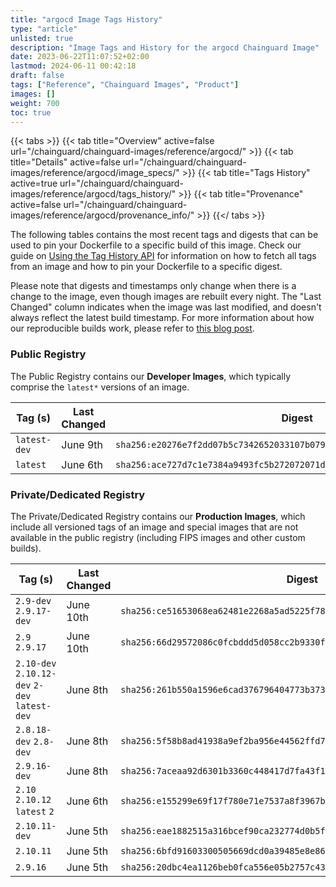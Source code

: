 ```yaml
---
title: "argocd Image Tags History"
type: "article"
unlisted: true
description: "Image Tags and History for the argocd Chainguard Image"
date: 2023-06-22T11:07:52+02:00
lastmod: 2024-06-11 00:42:18
draft: false
tags: ["Reference", "Chainguard Images", "Product"]
images: []
weight: 700
toc: true
---
```


{{< tabs >}}
{{< tab title="Overview" active=false url="/chainguard/chainguard-images/reference/argocd/" >}}
{{< tab title="Details" active=false url="/chainguard/chainguard-images/reference/argocd/image_specs/" >}}
{{< tab title="Tags History" active=true url="/chainguard/chainguard-images/reference/argocd/tags_history/" >}}
{{< tab title="Provenance" active=false url="/chainguard/chainguard-images/reference/argocd/provenance_info/" >}}
{{</ tabs >}}

The following tables contains the most recent tags and digests that can be used to pin your Dockerfile to a specific build of this image. Check our guide on [Using the Tag History API](/chainguard/chainguard-images/using-the-tag-history-api/) for information on how to fetch all tags from an image and how to pin your Dockerfile to a specific digest.

Please note that digests and timestamps only change when there is a change to the image, even though images are rebuilt every night. The "Last Changed" column indicates when the image was last modified, and doesn't always reflect the latest build timestamp. For more information about how our reproducible builds work, please refer to [this blog post](https://www.chainguard.dev/unchained/reproducing-chainguards-reproducible-image-builds).

### Public Registry
The Public Registry contains our **Developer Images**, which typically comprise the `latest*` versions of an image.

| Tag (s)       | Last Changed | Digest                                                                    |
|---------------|--------------|---------------------------------------------------------------------------|
|  `latest-dev` | June 9th     | `sha256:e20276e7f2dd07b5c7342652033107b0792affaccee830f630e5bdcc9771dc81` |
|  `latest`     | June 6th     | `sha256:ace727d7c1e7384a9493fc5b272072071dabd5e2e563d8e4d55eb5cdfeab7bba` |


### Private/Dedicated Registry
The Private/Dedicated Registry contains our **Production Images**, which include all versioned tags of an image and special images that are not available in the public registry (including FIPS images and other custom builds).

| Tag (s)                                        | Last Changed | Digest                                                                    |
|------------------------------------------------|--------------|---------------------------------------------------------------------------|
|  `2.9-dev` `2.9.17-dev`                        | June 10th    | `sha256:ce51653068ea62481e2268a5ad5225f7851c9de4e150148a70d3a7ac11be7a52` |
|  `2.9` `2.9.17`                                | June 10th    | `sha256:66d29572086c0fcbddd5d058cc2b9330fde4222c6ef5c259c18ef2dd13b76e75` |
|  `2.10-dev` `2.10.12-dev` `2-dev` `latest-dev` | June 8th     | `sha256:261b550a1596e6cad376796404773b373b26ed638c553cbceb983be38b28d36d` |
|  `2.8.18-dev` `2.8-dev`                        | June 8th     | `sha256:5f58b8ad41938a9ef2ba956e44562ffd79874e3385fa9c2e667d8ff0a9796e85` |
|  `2.9.16-dev`                                  | June 8th     | `sha256:7aceaa92d6301b3360c448417d7fa43f163cbfcb901d1d4e7ca4b8ea13400e8b` |
|  `2.10` `2.10.12` `latest` `2`                 | June 6th     | `sha256:e155299e69f17f780e71e7537a8f3967b1b19157e99289e111c626205ceb3a28` |
|  `2.10.11-dev`                                 | June 5th     | `sha256:eae1882515a316bcef90ca232774d0b5fa22282eb0950ccc51e4891dd4241e73` |
|  `2.10.11`                                     | June 5th     | `sha256:6bfd91603300505669dcd0a39485e8e86581eca207c59a31c6632b8d9c39388a` |
|  `2.9.16`                                      | June 5th     | `sha256:20dbc4ea1126beb0fca556e05b2757c43d0d14f44adb73df16fb648523e8ce1c` |

